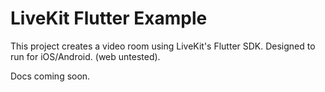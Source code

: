 # LiveKit Flutter Example

This project creates a video room using LiveKit's Flutter SDK. Designed to run for iOS/Android. (web untested).

Docs coming soon.
